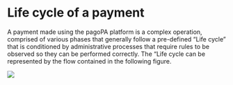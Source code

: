 # Life cycle of a payment

A payment made using the pagoPA platform is a complex operation, comprised of various phases that generally follow a pre-defined “Life cycle” that is conditioned by administrative processes that require rules to be observed so they can be performed correctly. The “Life cycle can be represented by the flow contained in the following figure.

![](../../.gitbook/assets/ciclo\_pagamento.png)
